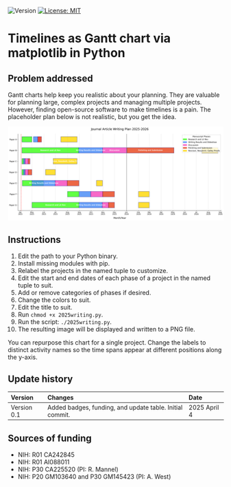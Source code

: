![Version](https://img.shields.io/static/v1?label=gantt-chart-py&message=0.1&color=brightcolor)
[![License: MIT](https://img.shields.io/badge/License-MIT-blue.svg)](https://opensource.org/licenses/MIT)


# Timelines as Gantt chart via matplotlib in Python

## Problem addressed

Gantt charts help keep you realistic about your planning.
They are valuable for planning large, complex projects and managing multiple projects.
However, finding open-source software to make timelines is a pain.
The placeholder plan below is not realistic, but you get the idea.

![Writing Plan](writingPLan2025-2026.png)  


## Instructions
 1. Edit the path to your Python binary.
 2. Install missing modules with pip.
 3. Relabel the projects in the named tuple to customize.
 4. Edit the start and end dates of each phase of a project in the named tuple to suit.
 5. Add or remove categories of phases if desired.
 7. Change the colors to suit.
 8. Edit the title to suit.
 9. Run `chmod +x 2025writing.py`.
 10. Run the script: `./2025writing.py`.
 11. The resulting image will be displayed and written to a PNG file.

You can repurpose this chart for a single project.
Change the labels to distinct activity names so the time spans appear at different positions along the y-axis.

## Update history

|Version      | Changes                                                                                                                                                                         | Date                 |
|:-----------|:------------------------------------------------------------------------------------------------------------------------------------------|:--------------------|
| Version 0.1 |   Added badges, funding, and update table.  Initial commit.                                                                                                                | 2025 April 4 |

## Sources of funding

- NIH: R01 CA242845
- NIH: R01 AI088011
- NIH: P30 CA225520 (PI: R. Mannel)
- NIH: P20 GM103640 and P30 GM145423 (PI: A. West)
